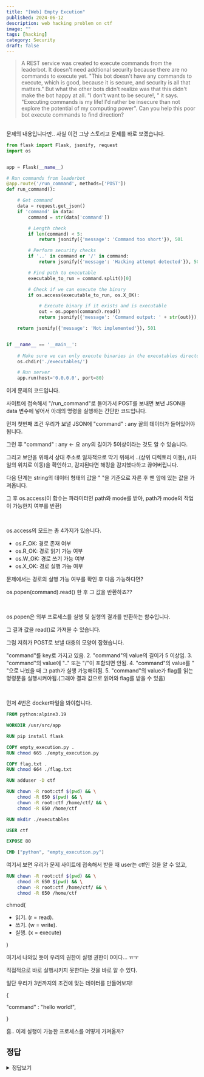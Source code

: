 ```yaml
---
title: "[Web] Empty Excution"
published: 2024-06-12
description: web hacking problem on ctf
image: ""
tags: [hacking]
category: Security
draft: false
---
```


> A REST service was created to execute commands from the leaderbot. It doesn't need addtional security because there are no commands to execute yet. "This bot doesn't have any commands to execute, which is good, because it is secure, and security is all that matters."
> But what the other bots didn't realize was that this didn't make the bot happy at all. "I don't want to be secure!, " it says. "Executing commands is my life! I'd rather be insecure than not explore the potential of my computing power". 
> Can you help this poor bot execute commands to find direction?

<br>
문제의 내용입니다만..  사실 이건 그냥 스토리고 문제를 바로 보겠습니다.

```python
from flask import Flask, jsonify, request
import os


app = Flask(__name__)

# Run commands from leaderbot
@app.route('/run_command', methods=['POST'])
def run_command():

    # Get command
    data = request.get_json()
    if 'command' in data:
        command = str(data['command'])

        # Length check
        if len(command) < 5:
            return jsonify({'message': 'Command too short'}), 501

        # Perform security checks
        if '..' in command or '/' in command:
            return jsonify({'message': 'Hacking attempt detected'}), 501

        # Find path to executable
        executable_to_run = command.split()[0]

        # Check if we can execute the binary
        if os.access(executable_to_run, os.X_OK):

            # Execute binary if it exists and is executable
            out = os.popen(command).read()
            return jsonify({'message': 'Command output: ' + str(out)}), 200

    return jsonify({'message': 'Not implemented'}), 501


if __name__ == '__main__':
    
    # Make sure we can only execute binaries in the executables directory
    os.chdir('./executables/')

    # Run server
    app.run(host='0.0.0.0', port=80)
```

이게 문제의 코드입니다.



사이트에 접속해서 "/run_command"로 들어가서 POST를 보내면 보낸 JSON을 data 변수에 넣어서 아래의 명령을 실행하는 간단한 코드입니다.



먼저 첫번째 조건 우리가 보낼 JSON에 "command" : any 꼴의 데이터가 들어있어야 됩니다.



그런 후 "command" : any <- 요 any의 길이가 5이상이라는 것도 알 수 있습니다.



그리고 보안을 위해서 상대 주소로 일차적으로 막기 위해서 ..(상위 디렉토리 이동), /(파일의 위치로 이동)을 확인하고, 감지된다면 해킹을 감지했다하고 끊어버립니다.



다음 단계는 string의 데이터 형태의 값을 " "을 기준으로 자른 후 맨 앞에 있는 값을 가져옵니다.



그 후 os.access(이 함수는 파라미터인 path와 mode를 받아, path가 mode의 작업이 가능한지 여부를 반환)

<br>

os.access의 모드는 총 4가지가 있습니다.

* os.F_OK: 경로 존재 여부
* os.R_OK: 경로 읽기 가능 여부
* os.W_OK: 경로 쓰기 가능 여부
* os.X_OK: 경로 실행 가능 여부

문제에서는 경로의 실행 가능 여부를 확인 후 다음 가능하다면?

os.popen(command).read() 한 후 그 값을 반환하죠??

<br>

os.popen은 외부 프로세스를 실행 및 실행의 결과를 반환하는 함수입니다.

그 결과 값을 read()로 가져올 수 있습니다.





그럼 저희가 POST로 보낼 대충의 모양이 잡혔습니다.

"command"를 key로 가지고 있음.
2. "command"의 value의 길이가 5 이상임.
3. "command"의 value에 ".." 또는 "/"이 포함되면 안됨.
4. "command"의 value를 " "으로 나눴을 때 그 path가 실행 가능해야됨.
5. "command"의 value가 flag를 읽는 명령문을 실행시켜야됨.(그래야 결과 값으로 읽어와 flag를 받을 수 있음)

<br>

먼저 4번은 docker파일을 봐야합니다.

```dockerfile
FROM python:alpine3.19

WORKDIR /usr/src/app

RUN pip install flask

COPY empty_execution.py .
RUN chmod 665 ./empty_execution.py

COPY flag.txt .
RUN chmod 664 ./flag.txt

RUN adduser -D ctf 

RUN chown -R root:ctf $(pwd) && \
    chmod -R 650 $(pwd) && \
    chown -R root:ctf /home/ctf/ && \
    chmod -R 650 /home/ctf

RUN mkdir ./executables

USER ctf

EXPOSE 80

CMD ["python", "empty_execution.py"]
```

여기서 보면 우리가 문제 사이트에 접속해서 받을 때 user는 ctf인 것을 알 수 있고, 

```dockerfile
RUN chown -R root:ctf $(pwd) && \
    chmod -R 650 $(pwd) && \
    chown -R root:ctf /home/ctf/ && \
    chmod -R 650 /home/ctf
```

chmod(
* 읽기. (r = read).
* 쓰기. (w = write).
* 실행. (x = execute)

)





여기서 나와있 듯이 우리의 권한이 실행 권한이 0이다... ㅠㅜ



직접적으로 바로 실행시키지 못한다는 것을 바로 알 수 있다.



일단 우리가 3번까지의 조건에 맞는 데이터를 만들어보자!



{

"command" : "hello world!",

}



흠.. 이제 실행이 가능한 프로세스를 어떻게 가져올까?

## 정답
<details>
<summary>정답보기</summary>

<!-- summary 아래 한칸 공백 두어야함 -->

일단 현재 자기 자신을 실행할 수 있는 권한은 있으니
"."을 찍어버린다. 그러면 자기자신은 당연히 실행이 가능하겠으니, 넘어간다.


이제 flag의 위치를 cat을 통해서 열어서 읽어온 후 반환하도록  하면된다.

나는 엄청 간단하게 생각해서 flag를 얻어냈다.

{

"command" : ". ; cd \\.\\.&& cat flag.txt"

}

이렇게 post를 보내서 그 값을 받아 바로 flag를 가져왔다.



"message" : "Command output: "brck{Ch33r_Up_BuddY_JU5t_3x3Cut3_4_D1reCT0ry}"
</details>